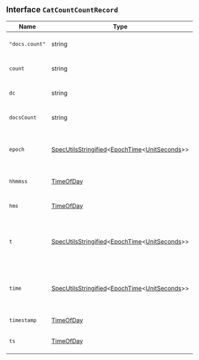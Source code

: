 ## Interface `CatCountCountRecord`

| Name | Type | Description |
| - | - | - |
| `"docs.count"` | string | the document count count |
| `count` | string | the document count |
| `dc` | string | the document count count |
| `docsCount` | string | the document count count |
| `epoch` | [SpecUtilsStringified](./SpecUtilsStringified.md)<[EpochTime](./EpochTime.md)<[UnitSeconds](./UnitSeconds.md)>> | seconds since 1970-01-01 00:00:00 |
| `hhmmss` | [TimeOfDay](./TimeOfDay.md) | time in HH:MM:SS timestamp |
| `hms` | [TimeOfDay](./TimeOfDay.md) | time in HH:MM:SS timestamp |
| `t` | [SpecUtilsStringified](./SpecUtilsStringified.md)<[EpochTime](./EpochTime.md)<[UnitSeconds](./UnitSeconds.md)>> | seconds since 1970-01-01 00:00:00 epoch |
| `time` | [SpecUtilsStringified](./SpecUtilsStringified.md)<[EpochTime](./EpochTime.md)<[UnitSeconds](./UnitSeconds.md)>> | seconds since 1970-01-01 00:00:00 epoch |
| `timestamp` | [TimeOfDay](./TimeOfDay.md) | time in HH:MM:SS |
| `ts` | [TimeOfDay](./TimeOfDay.md) | time in HH:MM:SS timestamp |

